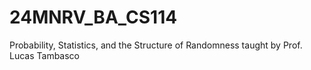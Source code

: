 # 24MNRV_BA_CS114
Probability, Statistics, and the Structure of Randomness taught by Prof. Lucas Tambasco 
